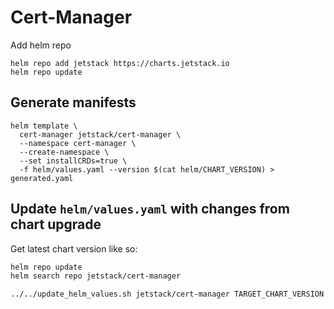 # Cert-Manager

Add helm repo
```
helm repo add jetstack https://charts.jetstack.io
helm repo update
```

## Generate manifests

```
helm template \
  cert-manager jetstack/cert-manager \
  --namespace cert-manager \
  --create-namespace \
  --set installCRDs=true \
  -f helm/values.yaml --version $(cat helm/CHART_VERSION) > generated.yaml
```

## Update `helm/values.yaml` with changes from chart upgrade

Get latest chart version like so:
```bash
helm repo update
helm search repo jetstack/cert-manager
```

```bash
../../update_helm_values.sh jetstack/cert-manager TARGET_CHART_VERSION
```

